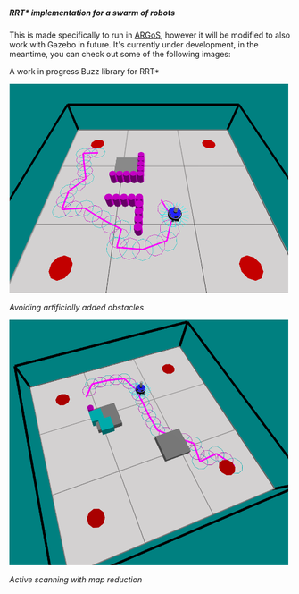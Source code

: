 ##### RRT* implementation for a swarm of robots

This is made specifically to run in [ARGoS](http://argos-sim.info), however it will be modified to also work with Gazebo in future. It's currently under development, in the meantime, you can check out some of the following images:

A work in progress Buzz library for RRT*

![FIG1](https://raw.githubusercontent.com/isvogor-foi/buzz-rrt-star/master/img/rrt-1.png)

*Avoiding artificially added obstacles*

![FIG1](https://raw.githubusercontent.com/isvogor-foi/buzz-rrt-star/master/img/rrt-2.png)

*Active scanning with map reduction*
